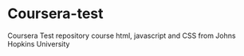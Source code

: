# Coursera-test
Coursera Test repository course html, javascript and CSS from Johns Hopkins University

